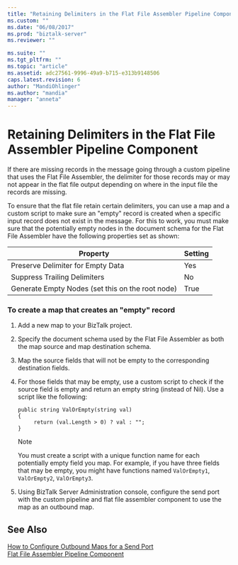 ```yaml
---
title: "Retaining Delimiters in the Flat File Assembler Pipeline Component | Microsoft Docs"
ms.custom: ""
ms.date: "06/08/2017"
ms.prod: "biztalk-server"
ms.reviewer: ""

ms.suite: ""
ms.tgt_pltfrm: ""
ms.topic: "article"
ms.assetid: adc27561-9996-49a9-b715-e313b9148506
caps.latest.revision: 6
author: "MandiOhlinger"
ms.author: "mandia"
manager: "anneta"
---
```

# Retaining Delimiters in the Flat File Assembler Pipeline Component
If there are missing records in the message going through a custom pipeline that uses the Flat File Assembler, the delimiter for those records may or may not appear in the flat file output depending on where in the input file the records are missing.  
  
 To ensure that the flat file retain certain delimiters, you can use a map and a custom script to make sure an "empty" record is created when a specific input record does not exist in the message. For this to work, you must make sure that the potentially empty nodes in the document schema for the Flat File Assembler have the following properties set as shown:  
  
|Property|Setting|  
|--------------|-------------|  
|Preserve Delimiter for Empty Data|Yes|  
|Suppress Trailing Delimiters|No|  
|Generate Empty Nodes (set this on the root node)|True|  
  
### To create a map that creates an "empty" record  
  
1.  Add a new map to your BizTalk project.  
  
2.  Specify the document schema used by the Flat File Assembler as both the map source and map destination schema.  
  
3.  Map the source fields that will not be empty to the corresponding destination fields.  
  
4.  For those fields that may be empty, use a custom script to check if the source field is empty and return an empty string (instead of Nil). Use a script like the following:  
  
    ```  
    public string ValOrEmpty(string val)  
    {  
         return (val.Length > 0) ? val : "";  
    }  
    ```  
  
    > [!NOTE]
    >  You must create a script with a unique function name for each potentially empty field you map. For example, if you have three fields that may be empty, you might have functions named `ValOrEmpty1`, `ValOrEmpty2`, `ValOrEmpty3`.  
  
5.  Using BizTalk Server Administration console, configure the send port with the custom pipeline and flat file assembler component to use the map as an outbound map.  
  
## See Also  
 [How to Configure Outbound Maps for a Send Port](../core/how-to-configure-outbound-maps-for-a-send-port.md)   
 [Flat File Assembler Pipeline Component](../core/flat-file-assembler-pipeline-component.md)